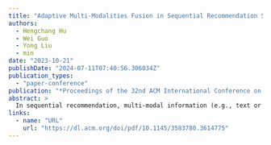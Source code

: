 ```yaml
---
title: "Adaptive Multi-Modalities Fusion in Sequential Recommendation Systems"
authors:
  - Hengchang Hu
  - Wei Guo
  - Yong Liu
  - min
date: "2023-10-21"
publishDate: "2024-07-11T07:40:56.306034Z"
publication_types:
  - "paper-conference"
publication: "*Proceedings of the 32nd ACM International Conference on Information and Knowledge Management (CIKM '23)*"
abstract: >
  In sequential recommendation, multi-modal information (e.g., text or image) can provide a more comprehensive view of an item’s profile. The optimal stage (early or late) to fuse modality features into item representations is still debated. We propose a graph-based approach (named MMSR) to fuse modality features in an adaptive order, enabling each modality to prioritize either its inherent sequential nature or its interplay with other modalities. MMSR represents each user’s history as a graph, where the modality features of each item in a user’s history sequence are denoted by cross-linked nodes. The edges between homogeneous nodes represent intra-modality sequential relationships, and the ones between heterogeneous nodes represent inter-modality interdependence relationships. During graph propagation, MMSR incorporates dual attention, differentiating homogeneous and heterogeneous neighbors. To adaptively assign nodes with distinct fusion orders, MMSR allows each node’s representation to be asynchronously updated through an update gate. In scenarios where modalities exhibit stronger sequential relationships, the update gate prioritizes updates among homogeneous nodes. Conversely, when the interdependent relationships between modalities are more pronounced, the update gate prioritizes updates among heterogeneous nodes. Consequently, MMSR establishes a fusion order that spans a spectrum from early to late modality fusion. In experiments across six datasets, MMSR consistently outperforms state-of-the-art models, and our graph propagation methods surpass other graph neural networks. Additionally, MMSR naturally manages missing modalities. The code is available at: https://github.com/HoldenHu/MMSR.
links:
  - name: "URL"
    url: "https://dl.acm.org/doi/pdf/10.1145/3583780.3614775"
---
```

